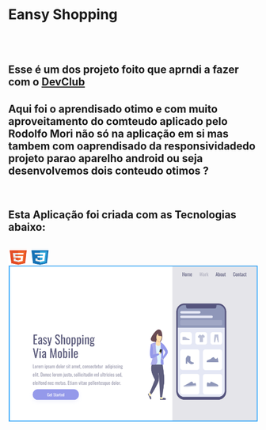 <h1>Eansy Shopping</h1>
<br>
<br>
<h2>Esse é um dos projeto foito que aprndi a fazer com o <a href="https://rodolfomori.com.br/devclub">DevClub</a></h2>
<h2>Aqui foi o aprendisado otimo e com muito aproveitamento do comteudo aplicado pelo Rodolfo Mori não só na aplicação em si mas tambem com oaprendisado da <b>responsividade</b>do projeto parao aparelho android ou seja desenvolvemos dois conteudo otimos ? </h2>
<br>
<h2>Esta Aplicação foi criada com as Tecnologias abaixo:</h2>
 <br>    
  <img align="center" alt="Rafa-HTML" height="30" width="40" src="https://raw.githubusercontent.com/devicons/devicon/master/icons/html5/html5-original.svg">
  <img align="center" alt="Rafa-CSS" height="30" width="40" src="https://raw.githubusercontent.com/devicons/devicon/master/icons/css3/css3-original.svg">

<img src="https://github.com/welinsonAG/easy-shopping/blob/master/eisy.png?raw=true" />
